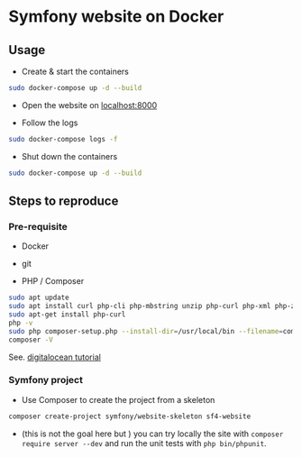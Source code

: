 # Symfony website on Docker

## Usage

- Create & start the containers

```bash
sudo docker-compose up -d --build
```

- Open the website on [localhost:8000](http://localhost:8000/)

- Follow the logs

```bash
sudo docker-compose logs -f
```

- Shut down the containers

```bash
sudo docker-compose up -d --build
```

## Steps to reproduce

### Pre-requisite

- Docker

- git

- PHP / Composer

```bash
sudo apt update
sudo apt install curl php-cli php-mbstring unzip php-curl php-xml php-zip
sudo apt-get install php-curl
php -v
sudo php composer-setup.php --install-dir=/usr/local/bin --filename=composer
composer -V
```

See. [digitalocean tutorial](https://www.digitalocean.com/community/tutorials/how-to-install-and-use-composer-on-ubuntu-18-04)

### Symfony project

- Use Composer to create the project from a skeleton

```bash
composer create-project symfony/website-skeleton sf4-website
```

- (this is not the goal here but ) you can try locally the site with `composer require server --dev` and run the unit tests with `php bin/phpunit`.
